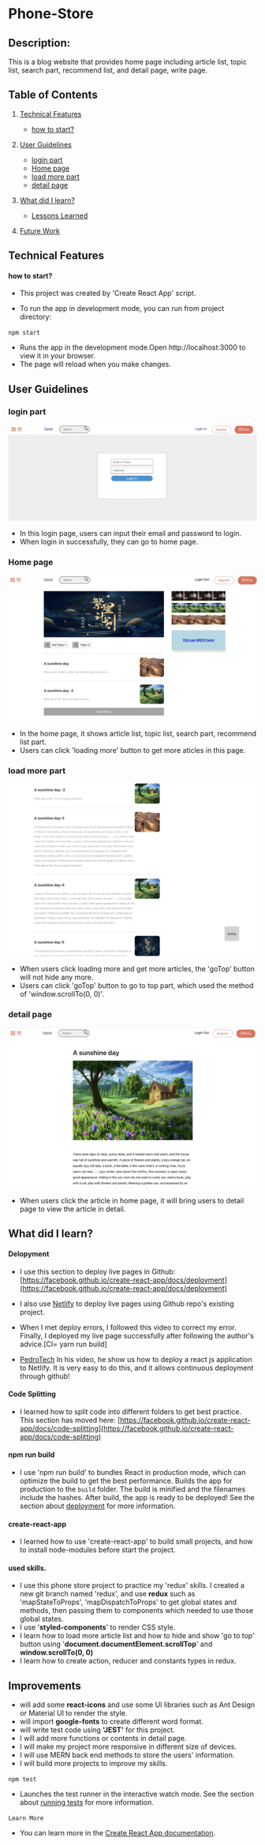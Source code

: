 # Phone-Store

## Description:

This is a blog website that provides home page including article list, topic list, search part, recommend list, and detail page, write page.

## Table of Contents

1. [Technical Features](#tech)
   - [how to start?](#start)
2. [User Guidelines](#user)

   - [login part](#login)
   - [Home page](#home)
   - [load more part](#more)
   - [detail page](#detail)

3. [What did I learn?](#learn)
   - [Lessons Learned](#lessons)
4. [Future Work](#future)

## Technical Features <a id="tech"></a>

#### how to start? <a id="start"></a>

- This project was created by 'Create React App' script.

- To run the app in development mode, you can run from project directory:

`npm start`

- Runs the app in the development mode.Open http://localhost:3000 to view it in your browser.
- The page will reload when you make changes.

## User Guidelines <a id="user"></a>

### login part <a id="login"></a>

![image info](./public/img/login-page.jpeg)

- In this login page, users can input their email and password to login.
- When login in successfully, they can go to home page.

### Home page <a id="home"></a>

![image info](./public/img/home-page.jpeg)

- In the home page, it shows article list, topic list, search part, recommend list part.
- Users can click 'loading more' button to get more aticles in this page.

### load more part <a id="more"></a>

![image info](./public/img/load-more.jpeg)

- When users click loading more and get more articles, the 'goTop' button will not hide any more.
- Users can click 'goTop' button to go to top part, which used the method of 'window.scrollTo(0, 0)'.

### detail page <a id="detail"></a>

![image info](./public/img/detail-page.jpeg)

- When users click the article in home page, it will bring users to detail page to view the
  article in detail.

## What did I learn?<a id="learn"></a>

#### Delopyment

- I use this section to deploy live pages in Github: [https://facebook.github.io/create-react-app/docs/deployment](https://facebook.github.io/create-react-app/docs/deployment)

- I also use [Netlify](https://www.netlify.com/?utm_source=google&utm_medium=paid_search&utm_campaign=12755510784&adgroup=118788138897&utm_term=netlify&utm_content=kwd-371509120223&creative=514583565825&device=c&matchtype=e&location=9071326&gclid=Cj0KCQjwg_iTBhDrARIsAD3Ib5j3qovL2scHdTLIhKf6BPgQfvjSfufkbBwjZOTySxzgjB4NOpgngKIaArspEALw_wcB) to deploy live pages using Github repo's existing project.

- When I met deploy errors, I followed this video to correct my error. Finally, I deployed my live page successfully after following the author's advice.[CI= yarn run build]

- [PedroTech](https://www.youtube.com/watch?v=8KGLOJHqNMg)
  In his video, he show us how to deploy a react js application to Netlify. It is very easy to do this, and it allows continuous deployment through github!

#### Code Splitting

- I learned how to split code into different folders to get best practice.
  This section has moved here: [https://facebook.github.io/create-react-app/docs/code-splitting](https://facebook.github.io/create-react-app/docs/code-splitting)

#### npm run build

- I use 'npm run build' to bundles React in production mode, which can optimize the build to get the best performance.
  Builds the app for production to the `build` folder.
  The build is minified and the filenames include the hashes.
  After build, the app is ready to be deployed!
  See the section about [deployment](https://facebook.github.io/create-react-app/docs/deployment) for more information.

#### create-react-app

- I learned how to use 'create-react-app' to build small projects, and how to install node-modules before start the project.

#### used skills.

- I use this phone store project to practice my 'redux' skills. I created a new git branch named 'redux', and use **redux** such as 'mapStateToProps', 'mapDispatchToProps' to get global
  states and methods, then passing them to components which needed to use those global states.
- I use '**styled-components**' to render CSS style.
- I learn how to load more article list and how to hide and show 'go to top' button using '**document.documentElement.scrollTop**' and **window.scrollTo(0, 0)**
- I learn how to create action, reducer and constants types in redux.

## Improvements <a id="future"></a>

- will add some **react-icons** and use some UI libraries such as Ant Design or Material UI to render the style.
- will import **google-fonts** to create different word format.
- will write test code using **'JEST'** for this project.
- I will add more functions or contents in detail page.
- I will make my project more responsive in different size of devices.
- I will use MERN back end methods to store the users' information.
- I will build more projects to improve my skills.

`npm test`

- Launches the test runner in the interactive watch mode.
  See the section about [running tests](https://facebook.github.io/create-react-app/docs/running-tests) for more information.

`Learn More`

- You can learn more in the [Create React App documentation](https://facebook.github.io/create-react-app/docs/getting-started).
